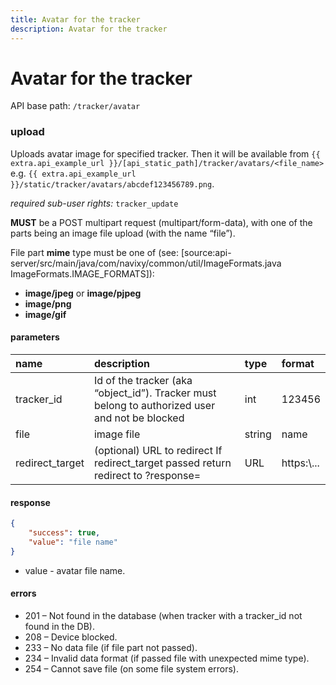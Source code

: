 ```yaml
---
title: Avatar for the tracker
description: Avatar for the tracker
---
```

# Avatar for the tracker

API base path: `/tracker/avatar`

### upload

Uploads avatar image for specified tracker.
Then it will be available from `{{ extra.api_example_url }}/[api_static_path]/tracker/avatars/<file_name>`
e.g. `{{ extra.api_example_url }}/static/tracker/avatars/abcdef123456789.png`.

*required sub-user rights:* `tracker_update`

**MUST** be a POST multipart request (multipart/form-data),
with one of the parts being an image file upload (with the name “file”).

File part **mime** type must be one of (see: [source:api-server/src/main/java/com/navixy/common/util/ImageFormats.java ImageFormats.IMAGE_FORMATS]):

*    **image/jpeg** or **image/pjpeg**
*    **image/png**
*    **image/gif**

#### parameters

| name | description | type| format|
| :------ | :------ | :----- | :------ |
| tracker_id | Id of the tracker (aka “object_id”). Tracker must belong to authorized user and not be blocked | int | 123456 |
| file | image file | string | name |
| redirect_target | (optional) URL to redirect If redirect_target passed return redirect to ?response= | URL | https:\\... |

#### response

```json
{
    "success": true,
    "value": "file name"
}
```

* value - avatar file name.

#### errors

* 201 – Not found in the database (when tracker with a tracker_id not found in the DB).
* 208 – Device blocked.
* 233 – No data file (if file part not passed).
* 234 – Invalid data format (if passed file with unexpected mime type).
* 254 – Cannot save file (on some file system errors).
